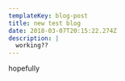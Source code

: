 ```yaml
---
templateKey: blog-post
title: new test blog
date: 2018-03-07T20:15:22.274Z
description: |
  working??
---
```

hopefully
